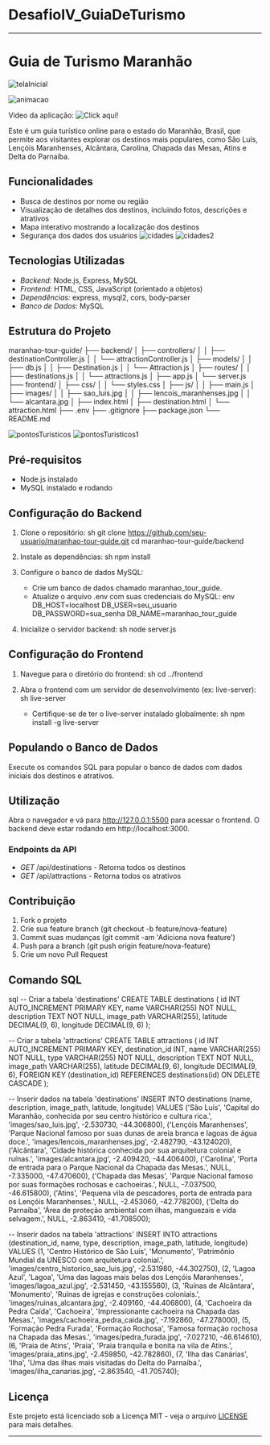 # DesafioIV_GuiaDeTurismo

---

# Guia de Turismo Maranhão

![telaInicial](https://github.com/user-attachments/assets/3c69a8cd-646c-485c-88c1-d2e3acdff793)

![animacao](https://github.com/user-attachments/assets/48b23e6a-b93c-4b6c-ab76-481d63c44b35)

Video da aplicação: ![Click aqui!](https://github.com/user-attachments/assets/0652d155-91ac-47e0-93e7-ae12f030ab97)

Este é um guia turístico online para o estado do Maranhão, Brasil, que permite aos visitantes explorar os destinos mais populares, como São Luís, Lençóis Maranhenses, Alcântara, Carolina, Chapada das Mesas, Atins e Delta do Parnaíba.

## Funcionalidades

- Busca de destinos por nome ou região
- Visualização de detalhes dos destinos, incluindo fotos, descrições e atrativos
- Mapa interativo mostrando a localização dos destinos
- Segurança dos dados dos usuários
![cidades](https://github.com/user-attachments/assets/2c210e7d-42aa-421c-b3df-5618025afb7f)
![cidades2](https://github.com/user-attachments/assets/b7dfbae7-95de-46a6-b47a-c8aa497432e1)

## Tecnologias Utilizadas

- *Backend:* Node.js, Express, MySQL
- *Frontend:* HTML, CSS, JavaScript (orientado a objetos)
- *Dependências:* express, mysql2, cors, body-parser
- *Banco de Dados:* MySQL

## Estrutura do Projeto


maranhao-tour-guide/
├── backend/
│   ├── controllers/
│   │   ├── destinationController.js
│   │   └── attractionController.js
│   ├── models/
│   │   ├── db.js
│   │   ├── Destination.js
│   │   └── Attraction.js
│   ├── routes/
│   │   ├── destinations.js
│   │   └── attractions.js
│   ├── app.js
│   └── server.js
├── frontend/
│   ├── css/
│   │   └── styles.css
│   ├── js/
│   │   ├── main.js
│   ├── images/
│   │   ├── sao_luis.jpg
│   │   ├── lencois_maranhenses.jpg
│   │   └── alcantara.jpg
│   ├── index.html
│   ├── destination.html
│   └── attraction.html
├── .env
├── .gitignore
├── package.json
└── README.md

![pontosTuristicos](https://github.com/user-attachments/assets/9f9e1d1e-fb2d-4a23-b888-414b4b3a9c92)
![pontosTuristicos1](https://github.com/user-attachments/assets/b532069b-efe8-43f1-9fd9-d412c280a0e1)

## Pré-requisitos

- Node.js instalado
- MySQL instalado e rodando

## Configuração do Backend

1. Clone o repositório:
    sh
    git clone https://github.com/seu-usuario/maranhao-tour-guide.git
    cd maranhao-tour-guide/backend
    

2. Instale as dependências:
    sh
    npm install
    

3. Configure o banco de dados MySQL:
    - Crie um banco de dados chamado maranhao_tour_guide.
    - Atualize o arquivo .env com suas credenciais do MySQL:
      env
      DB_HOST=localhost
      DB_USER=seu_usuario
      DB_PASSWORD=sua_senha
      DB_NAME=maranhao_tour_guide
      

4. Inicialize o servidor backend:
    sh
    node server.js
    

## Configuração do Frontend

1. Navegue para o diretório do frontend:
    sh
    cd ../frontend
    

2. Abra o frontend com um servidor de desenvolvimento (ex: live-server):
    sh
    live-server
    
    - Certifique-se de ter o live-server instalado globalmente:
      sh
      npm install -g live-server
      

## Populando o Banco de Dados

Execute os comandos SQL para popular o banco de dados com dados iniciais dos destinos e atrativos.

## Utilização

Abra o navegador e vá para http://127.0.0.1:5500 para acessar o frontend. O backend deve estar rodando em http://localhost:3000.

### Endpoints da API

- *GET* /api/destinations - Retorna todos os destinos
- *GET* /api/attractions - Retorna todos os atrativos

## Contribuição

1. Fork o projeto
2. Crie sua feature branch (git checkout -b feature/nova-feature)
3. Commit suas mudanças (git commit -am 'Adiciona nova feature')
4. Push para a branch (git push origin feature/nova-feature)
5. Crie um novo Pull Request

## Comando SQL

sql
-- Criar a tabela 'destinations'
CREATE TABLE destinations (
    id INT AUTO_INCREMENT PRIMARY KEY,
    name VARCHAR(255) NOT NULL,
    description TEXT NOT NULL,
    image_path VARCHAR(255),
    latitude DECIMAL(9, 6),
    longitude DECIMAL(9, 6)
);

-- Criar a tabela 'attractions'
CREATE TABLE attractions (
    id INT AUTO_INCREMENT PRIMARY KEY,
    destination_id INT,
    name VARCHAR(255) NOT NULL,
    type VARCHAR(255) NOT NULL,
    description TEXT NOT NULL,
    image_path VARCHAR(255),
    latitude DECIMAL(9, 6),
    longitude DECIMAL(9, 6),
    FOREIGN KEY (destination_id) REFERENCES destinations(id) ON DELETE CASCADE
);

-- Inserir dados na tabela 'destinations'
INSERT INTO destinations (name, description, image_path, latitude, longitude) VALUES
('São Luís', 'Capital do Maranhão, conhecida por seu centro histórico e cultura rica.', 'images/sao_luis.jpg', -2.530730, -44.306800),
('Lençóis Maranhenses', 'Parque Nacional famoso por suas dunas de areia branca e lagoas de água doce.', 'images/lencois_maranhenses.jpg', -2.482790, -43.124020),
('Alcântara', 'Cidade histórica conhecida por sua arquitetura colonial e ruínas.', 'images/alcantara.jpg', -2.409420, -44.406400),
('Carolina', 'Porta de entrada para o Parque Nacional da Chapada das Mesas.', NULL, -7.335000, -47.470600),
('Chapada das Mesas', 'Parque Nacional famoso por suas formações rochosas e cachoeiras.', NULL, -7.037500, -46.615800),
('Atins', 'Pequena vila de pescadores, porta de entrada para os Lençóis Maranhenses.', NULL, -2.453060, -42.778200),
('Delta do Parnaíba', 'Área de proteção ambiental com ilhas, manguezais e vida selvagem.', NULL, -2.863410, -41.708500);

-- Inserir dados na tabela 'attractions'
INSERT INTO attractions (destination_id, name, type, description, image_path, latitude, longitude) VALUES
(1, 'Centro Histórico de São Luís', 'Monumento', 'Patrimônio Mundial da UNESCO com arquitetura colonial.', 'images/centro_historico_sao_luis.jpg', -2.531980, -44.302750),
(2, 'Lagoa Azul', 'Lagoa', 'Uma das lagoas mais belas dos Lençóis Maranhenses.', 'images/lagoa_azul.jpg', -2.531450, -43.155560),
(3, 'Ruínas de Alcântara', 'Monumento', 'Ruínas de igrejas e construções coloniais.', 'images/ruinas_alcantara.jpg', -2.409160, -44.406800),
(4, 'Cachoeira da Pedra Caída', 'Cachoeira', 'Impressionante cachoeira na Chapada das Mesas.', 'images/cachoeira_pedra_caida.jpg', -7.192860, -47.278000),
(5, 'Formação Pedra Furada', 'Formação Rochosa', 'Famosa formação rochosa na Chapada das Mesas.', 'images/pedra_furada.jpg', -7.027210, -46.614610),
(6, 'Praia de Atins', 'Praia', 'Praia tranquila e bonita na vila de Atins.', 'images/praia_atins.jpg', -2.459850, -42.782860),
(7, 'Ilha das Canárias', 'Ilha', 'Uma das ilhas mais visitadas do Delta do Parnaíba.', 'images/ilha_canarias.jpg', -2.863540, -41.705740);

## Licença

Este projeto está licenciado sob a Licença MIT - veja o arquivo [LICENSE](LICENSE) para mais detalhes.

---

